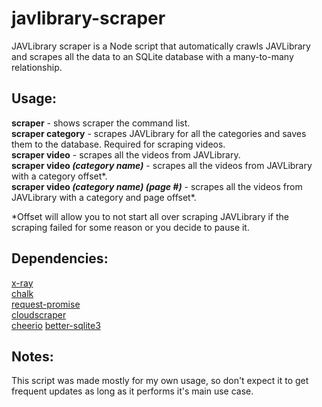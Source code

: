 # javlibrary-scraper
JAVLibrary scraper is a Node script that automatically crawls JAVLibrary and scrapes all the data to an SQLite database with a many-to-many relationship.<br>



## Usage:
**scraper** - shows scraper the command list.<br>
**scraper category** - scrapes JAVLibrary for all the categories and saves them to the database. Required for scraping videos.<br>
**scraper video** - scrapes all the videos from JAVLibrary.<br>
**scraper video *(category name)*** - scrapes all the videos from JAVLibrary with a category offset*.<br>
**scraper video *(category name) (page #)*** - scrapes all the videos from JAVLibrary with a category and page offset*.<br>

*Offset will allow you to not start all over scraping JAVLibrary if the scraping failed for some reason or you decide to pause it. 

## Dependencies:
[x-ray](https://www.npmjs.com/package/x-ray)<br>
[chalk](https://www.npmjs.com/package/chalk)<br>
[request-promise](https://www.npmjs.com/package/request-promise)<br>
[cloudscraper](https://www.npmjs.com/package/cloudscraper)<br>
[cheerio](https://www.npmjs.com/package/cheerio)
[better-sqlite3](https://www.npmjs.com/package/better-sqlite3)


## Notes:
This script was made mostly for my own usage, so don't expect it to get frequent updates as long as it performs it's main use case.
